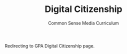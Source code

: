 ﻿---
layout: distill
title: Digital Citizenship
subtitle: Common Sense Media Curriculum
description: 2018 • 국제영재아카데미
logo: gpa-logo.png
img:
importance: 10
category: GPA

redirect: https://aaron.kr/content/about/teaching/
---

Redirecting to GPA Digital Citizenship page.
